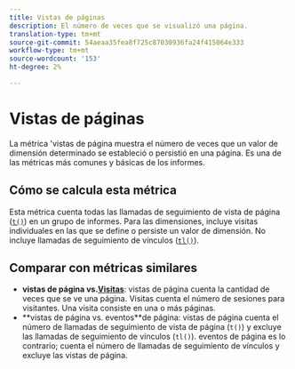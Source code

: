 ```yaml
---
title: Vistas de páginas
description: El número de veces que se visualizó una página.
translation-type: tm+mt
source-git-commit: 54aeaa35fea8f725c87030936fa24f415064e333
workflow-type: tm+mt
source-wordcount: '153'
ht-degree: 2%

---
```



# Vistas de páginas

La métrica &#39;vistas de página muestra el número de veces que un valor de dimensión determinado se estableció o persistió en una página. Es una de las métricas más comunes y básicas de los informes.

## Cómo se calcula esta métrica

Esta métrica cuenta todas las llamadas de seguimiento de vista de página ([`t()`](/help/implement/vars/functions/t-method.md)) en un grupo de informes. Para las dimensiones, incluye visitas individuales en las que se define o persiste un valor de dimensión. No incluye llamadas de seguimiento de vínculos ([`tl()`](/help/implement/vars/functions/tl-method.md)).

## Comparar con métricas similares

* **vistas de página vs.[Visitas](visits.md)**: vistas de página cuenta la cantidad de veces que se ve una página. Visitas cuenta el número de sesiones para visitantes. Una visita consiste en una o más páginas.
* **vistas de página vs. eventos[](page-events.md)**de página: vistas de página cuenta el número de llamadas de seguimiento de vista de página (`t()`) y excluye las llamadas de seguimiento de vínculos (`tl()`). eventos de página es lo contrario; cuenta el número de llamadas de seguimiento de vínculos y excluye las vistas de página.